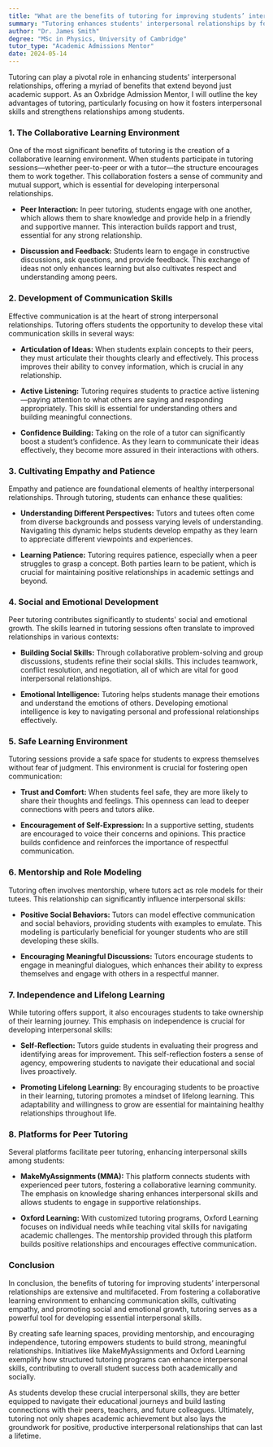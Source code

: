 ```yaml
---
title: "What are the benefits of tutoring for improving students’ interpersonal relationships?"
summary: "Tutoring enhances students' interpersonal relationships by fostering collaboration, community, and mutual support, promoting essential social skills."
author: "Dr. James Smith"
degree: "MSc in Physics, University of Cambridge"
tutor_type: "Academic Admissions Mentor"
date: 2024-05-14
---
```


Tutoring can play a pivotal role in enhancing students' interpersonal relationships, offering a myriad of benefits that extend beyond just academic support. As an Oxbridge Admission Mentor, I will outline the key advantages of tutoring, particularly focusing on how it fosters interpersonal skills and strengthens relationships among students. 

### 1. The Collaborative Learning Environment

One of the most significant benefits of tutoring is the creation of a collaborative learning environment. When students participate in tutoring sessions—whether peer-to-peer or with a tutor—the structure encourages them to work together. This collaboration fosters a sense of community and mutual support, which is essential for developing interpersonal relationships.

- **Peer Interaction:** In peer tutoring, students engage with one another, which allows them to share knowledge and provide help in a friendly and supportive manner. This interaction builds rapport and trust, essential for any strong relationship.
  
- **Discussion and Feedback:** Students learn to engage in constructive discussions, ask questions, and provide feedback. This exchange of ideas not only enhances learning but also cultivates respect and understanding among peers.

### 2. Development of Communication Skills

Effective communication is at the heart of strong interpersonal relationships. Tutoring offers students the opportunity to develop these vital communication skills in several ways:

- **Articulation of Ideas:** When students explain concepts to their peers, they must articulate their thoughts clearly and effectively. This process improves their ability to convey information, which is crucial in any relationship.

- **Active Listening:** Tutoring requires students to practice active listening—paying attention to what others are saying and responding appropriately. This skill is essential for understanding others and building meaningful connections.

- **Confidence Building:** Taking on the role of a tutor can significantly boost a student’s confidence. As they learn to communicate their ideas effectively, they become more assured in their interactions with others.

### 3. Cultivating Empathy and Patience

Empathy and patience are foundational elements of healthy interpersonal relationships. Through tutoring, students can enhance these qualities:

- **Understanding Different Perspectives:** Tutors and tutees often come from diverse backgrounds and possess varying levels of understanding. Navigating this dynamic helps students develop empathy as they learn to appreciate different viewpoints and experiences.

- **Learning Patience:** Tutoring requires patience, especially when a peer struggles to grasp a concept. Both parties learn to be patient, which is crucial for maintaining positive relationships in academic settings and beyond.

### 4. Social and Emotional Development

Peer tutoring contributes significantly to students' social and emotional growth. The skills learned in tutoring sessions often translate to improved relationships in various contexts:

- **Building Social Skills:** Through collaborative problem-solving and group discussions, students refine their social skills. This includes teamwork, conflict resolution, and negotiation, all of which are vital for good interpersonal relationships.

- **Emotional Intelligence:** Tutoring helps students manage their emotions and understand the emotions of others. Developing emotional intelligence is key to navigating personal and professional relationships effectively.

### 5. Safe Learning Environment

Tutoring sessions provide a safe space for students to express themselves without fear of judgment. This environment is crucial for fostering open communication:

- **Trust and Comfort:** When students feel safe, they are more likely to share their thoughts and feelings. This openness can lead to deeper connections with peers and tutors alike.

- **Encouragement of Self-Expression:** In a supportive setting, students are encouraged to voice their concerns and opinions. This practice builds confidence and reinforces the importance of respectful communication.

### 6. Mentorship and Role Modeling

Tutoring often involves mentorship, where tutors act as role models for their tutees. This relationship can significantly influence interpersonal skills:

- **Positive Social Behaviors:** Tutors can model effective communication and social behaviors, providing students with examples to emulate. This modeling is particularly beneficial for younger students who are still developing these skills.

- **Encouraging Meaningful Discussions:** Tutors encourage students to engage in meaningful dialogues, which enhances their ability to express themselves and engage with others in a respectful manner.

### 7. Independence and Lifelong Learning

While tutoring offers support, it also encourages students to take ownership of their learning journey. This emphasis on independence is crucial for developing interpersonal skills:

- **Self-Reflection:** Tutors guide students in evaluating their progress and identifying areas for improvement. This self-reflection fosters a sense of agency, empowering students to navigate their educational and social lives proactively.

- **Promoting Lifelong Learning:** By encouraging students to be proactive in their learning, tutoring promotes a mindset of lifelong learning. This adaptability and willingness to grow are essential for maintaining healthy relationships throughout life.

### 8. Platforms for Peer Tutoring

Several platforms facilitate peer tutoring, enhancing interpersonal skills among students:

- **MakeMyAssignments (MMA):** This platform connects students with experienced peer tutors, fostering a collaborative learning community. The emphasis on knowledge sharing enhances interpersonal skills and allows students to engage in supportive relationships.

- **Oxford Learning:** With customized tutoring programs, Oxford Learning focuses on individual needs while teaching vital skills for navigating academic challenges. The mentorship provided through this platform builds positive relationships and encourages effective communication.

### Conclusion

In conclusion, the benefits of tutoring for improving students’ interpersonal relationships are extensive and multifaceted. From fostering a collaborative learning environment to enhancing communication skills, cultivating empathy, and promoting social and emotional growth, tutoring serves as a powerful tool for developing essential interpersonal skills. 

By creating safe learning spaces, providing mentorship, and encouraging independence, tutoring empowers students to build strong, meaningful relationships. Initiatives like MakeMyAssignments and Oxford Learning exemplify how structured tutoring programs can enhance interpersonal skills, contributing to overall student success both academically and socially. 

As students develop these crucial interpersonal skills, they are better equipped to navigate their educational journeys and build lasting connections with their peers, teachers, and future colleagues. Ultimately, tutoring not only shapes academic achievement but also lays the groundwork for positive, productive interpersonal relationships that can last a lifetime.
    